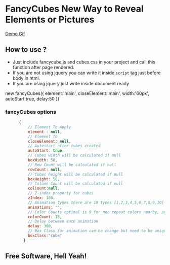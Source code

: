 

# FancyCubes New Way to Reveal Elements or Pictures
[Demo Gif](https://github.com/Ketcap/fancyCubes/blob/master/fancycube.gif)

## How to use ?
- Just include fancycube.js  and cubes.css in your project and  call  this function after page rendered.
- If you are not using jquery you can write it inside `script` tag just before body in html.
- If you are using jquery just write inside document ready

new fancyCubes({
    element:'main',
    closeElement:'main',
    width:'60px',
    autoStart:true,
    delay:50
})


### fancyCubes options
``` javascript
      {
          // Element To Apply
          element : null,
          // Element To
          closeElement: null,
          // Autostart after cubes created
          autoStart: true,
          // Cubes width will be calculated if null
          boxWidth: 50,
          // Row Count will be calculated if null
          rowCount: null,
          // Cubes height will be calculated if null
          boxHeight: 50,
          // Column Count will be calculated if null
          colCount:null,
          // Z-index property for cubes
          zIndex: 100,
          // Animation Types there are 10 types [1,2,3,4,5,6,7,8,9,10] usage is array please define which animations you want in array it will be random pick
          animations: "",
          // Color Counts optimal is 9 for non repeat colors nearby, add colors on css
          colorCount: 13,
          // Delay between each animation
          delay: 300,
          // Box Class for animation can be change but need to be unique for boxes
          boxClass:"cube"
        }
```
## Free Software, Hell Yeah!
